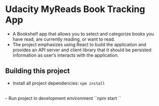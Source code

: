 # Udacity MyReads Book Tracking App

- A Bookshelf app that allows you to select and categorize books you have read, are currently reading, or want to read. 
- The project emphasizes using React to build the application and provides an API server and client library that it should be persisted information as user’s interacts with the application.
## Building this project

- Install all project dependencies: 
``npm install
``
<br>
- Run project in development environment
``npm start
``
<br>
